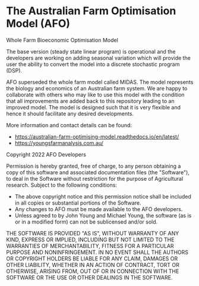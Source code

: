 # The Australian Farm Optimisation Model (AFO)
Whole Farm Bioeconomic Optimisation Model

The base version (steady state linear program) is operational and the developers are working
on adding seasonal variation which will provide the user the ability to convert the model into
a discrete stochastic program (DSP).

AFO superseded the whole farm model called MIDAS. The model represents the biology and economics of an Australian farm system.
We are happy to collaborate with others who may like to use this model with the condition that all improvements are added back to this repository
leading to an improved model.
The model is designed such that it is very flexible and hence it should facilitate any desired developments.

More information and contact details can be found: 

* https://australian-farm-optimising-model.readthedocs.io/en/latest/
* https://youngsfarmanalysis.com.au/


Copyright 2022 AFO Developers

Permission is hereby granted, free of charge, to any person obtaining a copy of this software and associated documentation files (the "Software"), to deal in the Software without restriction for the purpose of Agricultural research. Subject to the following conditions:

* The above copyright notice and this permission notice shall be included in all copies or substantial portions of the Software.
* Any changes to AFO must be made available to the AFO developers.
* Unless agreed to by John Young and Michael Young, the software (as is or in a modified form) can not be sublicensed and/or sold.

THE SOFTWARE IS PROVIDED "AS IS", WITHOUT WARRANTY OF ANY KIND, EXPRESS OR IMPLIED, INCLUDING BUT NOT LIMITED TO 
THE WARRANTIES OF MERCHANTABILITY, FITNESS FOR A PARTICULAR PURPOSE AND NONINFRINGEMENT. IN NO EVENT SHALL THE 
AUTHORS OR COPYRIGHT HOLDERS BE LIABLE FOR ANY CLAIM, DAMAGES OR OTHER LIABILITY, WHETHER IN AN ACTION OF CONTRACT, 
TORT OR OTHERWISE, ARISING FROM, OUT OF OR IN CONNECTION WITH THE SOFTWARE OR THE USE OR OTHER DEALINGS IN THE SOFTWARE.